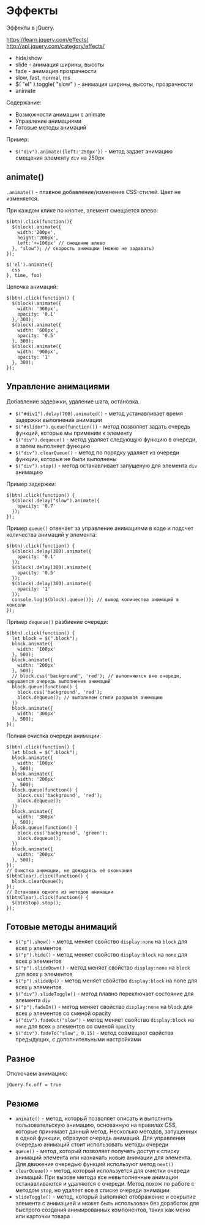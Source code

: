# Эффекты
Эффекты в jQuery.

https://learn.jquery.com/effects/  
http://api.jquery.com/category/effects/  

- hide/show
- slide -  анимация ширины, высоты
- fade - анимация прозрачности
- slow, fast, normal, ms
- $( "el" ).toggle( "slow" ) - анимация ширины, высоты, прозрачности
- animate

Содержание:
- Возможности анимации с animate
- Управление анимациями
- Готовые методы анимаций

Пример:
- `$("div").animate({left:'250px'})` - метод задает анимацию смещения элементу `div` на 250рх

## animate()
`.animate()` - плавное добавление/изменение CSS-стилей. Цвет не изменяется.

При каждом клике по кнопке, элемент смещается влево:

    $(btn).click(function(){
      $(block).animate({
        width:'200px',
        height:'200px',
        left:'+=100px' // смещение влево
      }, "slow"); // скорость анимации (можно не задавать)
    });

    $('el').animate({
      css
    }, time, foo)

Цепочка анимаций:

    $(btn).click(function() {
      $(block).animate({
        width: '300px',
        opacity: '0.1'
      }, 300);
      $(block).animate({
        width: '600px',
        opacity: '0.5'
      }, 300);
      $(block).animate({
        width: '900px',
        opacity: '1'
      }, 300);
    });

## Управление анимациями
Добавление задержки, удаление шага, остановка.
- `$("#div1").delay(700).animated()` - метод устанавливает время задержки выполнения анимации
- `$("#slider").queue(function())` - метод позволяет задать очередь функций, которые мы применим к элементу
- `$("div").dequeue()` - метод удаляет следующую функцию в очереди, а затем выполняет функцию
- `$("div").clearQueue()` - метод по порядку удаляет из очереди функции, которые не были выполнены
- `$("div").stop()` - метод останавливает запущеную для элемента `div` анимацию

Пример задержки:

    $(btn).click(function() {
      $(block).delay("slow").animate({
        opacity: '0.7'
      });
    });

Пример `queue()` отвечает за управление анимациями в коде и подсчет количества анимаций у элемента:

    $(btn).click(function() {
      $(block).delay(300).animate({
        opacity: '0.1'
      });
      $(block).delay(300).animate({
        opacity: '0.5'
      });
      $(block).delay(300).animate({
        opacity: '1'
      });
      console.log($(block).queue()); // вывод количества анимаций в консоли
    });

Пример `dequeue()` разбиение очереди:

    $(btn).click(function() {
      let block = $(".block");
      block.animate({
        width: '100px'
      }, 500);
      block.animate({
        width: '200px'
      }, 500);
      // block.css('background', 'red'); // выполняются вне очереди, нарушается очередь выполнения анимаций
      block.queue(function() {
        block.css('background', 'red');
        block.dequeue(); // выполняем стили разрывая анимацию
      })
      block.animate({
        width: '300px'
      }, 500);
    });

Полная очистка очереди анимации:

    $(btn).click(function() {
      let block = $(".block");
      block.animate({
        width: '100px'
      }, 500);
      block.animate({
        width: '200px'
      }, 500);
      block.queue(function() {
        block.css('background', 'red');
        block.dequeue();
      })
      block.animate({
        width: '300px'
      }, 500);
      block.queue(function() {
        block.css('background', 'green');
        block.dequeue();
      })
      block.animate({
        width: '200px'
      }, 500);
    });
    // Очистка анимации, не дожидаясь её окончания
    $(btnClear).click(function() {
      block.clearQueue();
    });
    // Остановка одного из методов анимации
    $(btnClear).click(function() {
      $(btnStop).stop();
    });

## Готовые методы анимаций
- `$("p").show()` - метод меняет свойство `display:none` на `block` для всех `p` элементов
- `$("p").hide()` - метод меняет свойство `display:block` на `none` для всех `p` элементов
- `$("p").slideDown()` - метод меняет свойство `display:none` на `block` для всех `p` элементов
- `$("p").slideUp()` - метод меняет свойство `display:block` на none для всех `p` элементов
- `$("div").slideToggle()` - метод плавно переключает состояние для элемента `div`
- `$("p").fadeIn()` - метод меняет свойство `display:none` на `block` для всех `p` элементов cо сменой opacity
- `$("div").fadeOut("slow")` - метод меняет свойство `display:block` на `none` для всех `p` элементов cо сменой `opacity`
- `$("div").fadeTo("slow", 0.15)` - метод совмещает свойства предыдущих, с дополнительными настройками

## Разное
Отключаем анимацию:

    jQuery.fx.off = true

## Резюме
- `animate()` - метод, который позволяет описать и выполнить пользовательскую анимацию, основанную на правилах CSS, которые принимает данный метод. Несколько методов, запущенных в одной функции, образуют очередь анимаций. Для управления очередью анимаций стоит использовать методы очереди
- `queue()` - метод, который позволяет получать доступ к списку анимаций элемента или назначать новые анимации для элемента. Для движения очередью функций используют метод `next()`
- `clearQueue()` - метод, который используется для очистки очереди анимаций. При вызове метода все невыполненные анимации останавливаются и удаляются с очереди. Метод похож по работе с методом `stop`, но удаляет все в списке очереди анимации
- `slideToggle()` - метод, который выполняет отображение и сокрытие элемента с анимацией и может быть использован без доработок для быстрого создания анимированных компонентов, таких как меню или карточки товара
